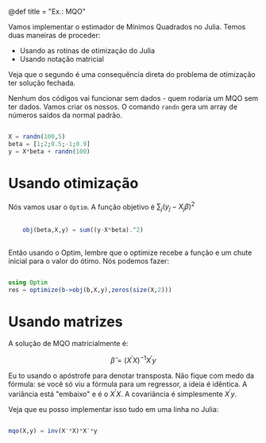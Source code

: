 @def title = "Ex.: MQO"

Vamos implementar o estimador de Mínimos Quadrados no Julia. Temos duas maneiras de proceder:

* Usando as rotinas de otimização do Julia
* Usando notação matricial

Veja que o segundo é uma consequência direta do problema de otimização ter solução fechada.

Nenhum dos códigos vai funcionar sem dados - quem rodaria um MQO sem ter dados. Vamos criar os nossos. O comando `randn` gera um array de números saídos da normal padrão. 

```julia

X = randn(100,5)
beta = [1;2;0.5;-1;0.9]
y = X*beta + randn(100)

```

# Usando otimização

Nós vamos usar o `Optim`. A função objetivo é $\sum_j (y_j - X_j \beta)^2$

```julia

	obj(beta,X,y) = sum((y-X*beta).^2)
	
```

Então usando o Optim, lembre que o optimize recebe a função e um chute inicial para o valor do ótimo. Nós podemos fazer:

```julia

using Optim
res = optimize(b->obj(b,X,y),zeros(size(X,2)))

```


# Usando matrizes

A solução de MQO matricialmente é:

$$
\hat{\beta} = (X^{\prime}X)^{-1} X^{\prime}y
$$

Eu to usando o apóstrofe para denotar transposta. Não fique com medo da fórmula: se você só viu a fórmula para um regressor, a ideia é idêntica. A variância está "embaixo" e é o $X^{\prime}X$. A covariância é simplesmente $X^{\prime}y$. 

Veja que eu posso implementar isso tudo em uma linha no Julia:

```julia

mqo(X,y) = inv(X'*X)*X'*y

```

